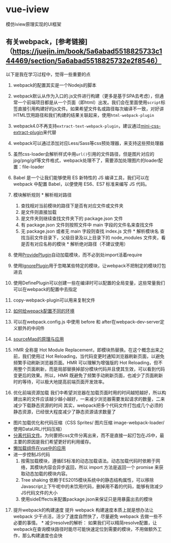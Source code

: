 # vue-iview
模仿iview原理实现的UI框架

## 有关webpack，[参考链接]（https://juejin.im/book/5a6abad5518825733c144469/section/5a6abad5518825732e2f8546）
  以下是我在学习过程中，觉得一些重要的点

  1. webpack的配置其实是一个Nodejs的脚本

  2. webpack默认从作为入口的.js文件进行构建（更多是基于SPA去考虑），但通常一个前端项目都是从一个页面（即html）出发。我们会在里面使用`script`标签直接引用构建好的js文件。如果希望文件名或路径每次编译不一致，对好讲HTML饮用路径和我们构建的结果关联起来，使用`html-webpack-plugin`

  3. webpack4.0不再支持`extract-text-webpack-plugin`，建议通过[mini-css-extract-plugin](https://www.npmjs.com/package/mini-css-extract-plugin)来代替

  4. webpack可以通过添加对应Less/Sass等css预处理器，来支持这些预处理器

  5. 虽然css-loader会解析样式中用`url()`引用的文件路径，但是图片对应的jpg/png/gif等文件格式，webpack处理不了，需要添加处理图片的loader配置：file-loader

  6. Babel 是一个让我们能够使用 ES 新特性的 JS 编译工具，我们可以在 webpack 中配置 Babel，以便使用 ES6、ES7 标准来编写 JS 代码。

  7. 模块解析规则
    * 解析相对路径 
      1. 查找相对当前模块的路径下是否有对应文件或文件夹
      2. 是文件则直接加载
      3. 是文件夹则继续查找文件夹下的 package.json 文件
      4. 有 package.json 文件则按照文件中 main 字段的文件名来查找文件
      5. 无 package.json 或者无 main 字段则查找 index.js 文件
    * 解析模块名
      查找当前文件目录下，父级目录及以上目录下的 node_modules 文件夹，看是否有对应名称的模块
    * 解析绝对路径（不建议使用）

  8. 使用[ProvidePlugin](https://webpack.docschina.org/plugins/provide-plugin/)自动加载模块，而不必到处import活着require

  9. 使用[IgnorePlugin](https://webpack.docschina.org/plugins/ignore-plugin/#src/components/Sidebar/Sidebar.jsx)用于忽略某些特定的模块，让webpack不把制定的模块打包进去

  10. 使用DefinePlugin可以创建一些在编译时可以配置的全局变量，这些常量我们可以在webpack的配置中去指定

  11. copy-webpack-plugin可以用来复制文件

  12. [如何给wepack配置不同的环境](https://webpack.docschina.org/configuration/configuration-types/)

  13. 可以在webpack.config.js 中使用 before 和 after在webpack-dev-server定义额外的中间件

  14. [sourceMap的原理与应用](https://www.jianshu.com/p/ebf0ca8febb2)

  15. HMR 全称是 Hot Module Replacement，即模块热替换。在这个概念出来之前，我们使用过 Hot Reloading，当代码变更时通知浏览器刷新页面，以避免频繁手动刷新浏览器页面。HMR 可以理解为增强版的 Hot Reloading，但不用整个页面刷新，而是局部替换掉部分模块代码并且使其生效，可以看到代码变更后的效果。所以，HMR 既避免了频繁手动刷新页面，也减少了页面刷新时的等待，可以极大地提高前端页面开发效率。

  16. 优化前端资源加载
  我们中希望浏览器在加载页面时用的时间越短越好，所以构建出来的文件应该越少越小越好，一来减少浏览器需要发起请求的数量，二来减少下载静态资源的时间
  其实，webpack把多个代码文件打包成几个必须的静态资源，已经很大程度减少了静态资源请求数量了
  * 图片加载优化和代码压缩（CSS Sprites/ 图片压缩 image-webpack-loader/使用DataURL/代码压缩）
  * [分离代码文件](https://webpack.docschina.org/guides/code-splitting/)。为何要把css文件分离出来，而不是直接一起打包在JS中，最主要的原因是我们希望更好的利用缓存。
  * [懒加载组件在vue中的应用](https://alexjover.com/blog/lazy-load-in-vue-using-webpack-s-code-splitting/)
  * 进一步控制JS代码
    1. 按需加载模块，遵循ES标准的动态加载语法。动态加载代码时依赖于网络，其模块内容会异步返回，所以 import 方法是返回一个 promise 来获取动态加载的模块内容。
    2. Tree shaking 依赖于ES2015模块系统中的静态结构属性，可以移除Javascript上下午呢中的未饮用代码，删掉用不着的代码，能够有效减少JS代码文件的大小
    3. 使用sideEffects来配置package.json来保证只是用暴露出去的模块

  17. 提升webpack的构建速度
  提升 webpack 构建速度本质上就是想办法让 webpack 少干点活，活少了速度自然快了，尽量避免 webpack 去做一些不必要的事情。
    * 减少resolve的解析： 如果我们可以精简resolve配置，让webpack在查询模块路径时能尽可能快速定位到需要的模块，不用做额外工作，那么构建速度也会快
